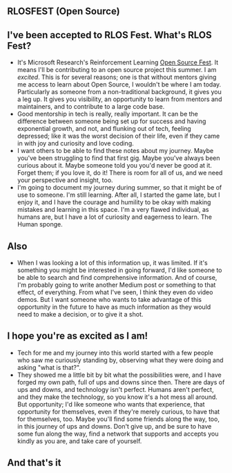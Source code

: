 ## RLOSFEST (Open Source)

## I've been accepted to RLOS Fest. What's RLOS Fest?
- It's Microsoft Research's Reinforcement Learning [Open Source Fest](https://www.microsoft.com/en-us/research/academic-program/rl-open-source-fest/). It means I'll be contributing to an open source project
this summer. I am *excited*. This is for several reasons; one is that without mentors giving me access to learn about Open Source,
I wouldn't be where I am today. Particularly as someone from a non-traditional background, it gives you a leg up. It gives you 
visibility, an opportunity to learn from mentors and maintainers, and to contribute to a large code base.
- Good mentorship in tech is really, really important. It can be the difference between someone being set up for success and having exponential growth, and not,
and flunking out of tech, feeling depressed; like it was the worst decision of their life, even if they came in with joy and curiosity and love coding.
- I want others to be able to find these notes about my journey. Maybe you've been struggling to find that first gig. Maybe you've always been curious about it.
Maybe someone told you you'd never be good at it. Forget them; if you love it, do it! There is room for all of us, and we need your perspective and insight, too.
- I'm going to document my journey during summer, so that it might be of use to someone. I'm still learning. After all, I started the game late, but I enjoy
it, and I have the courage and humility to be okay with making mistakes and learning in this space. I'm a very flawed individual, as humans are, but I have a lot
of curiosity and eagerness to learn. The Human sponge.

## Also
- When I was looking a lot of this information up, it was limited. If it's something you might be interested in going forward, I'd like someone to be able
to search and find comprehensive information. And of course, I'm probably going to write another Medium post or something to that effect, of everything.
From what I've seen, I think they even do video demos. But I want someone who wants to take advantage of this opportunity in the future to have as much information
as they would need to make a decision, or to give it a shot.

## I hope you're as excited as I am!
- Tech for me and my journey into this world started with a few people who saw me curiously standing by, observing what they were doing and asking "what is that?".
- They showed me a little bit by bit what the possibilities were, and I have forged my own path, full of ups and downs since then. There are days of ups and downs, and technology isn't perfect. Humans aren't perfect, and they make the technology, so you know it's a hot mess all around. But opportunity; I'd like someone who wants that
experience, that opportunity for themselves, even if they're merely curious, to have that for themselves, too. Maybe you'll find some friends along the way, too, in this journey of ups and downs. Don't give up, and be sure to have some fun along the way, find a network that supports and accepts you kindly as you are, and take care of yourself.

## And that's it
